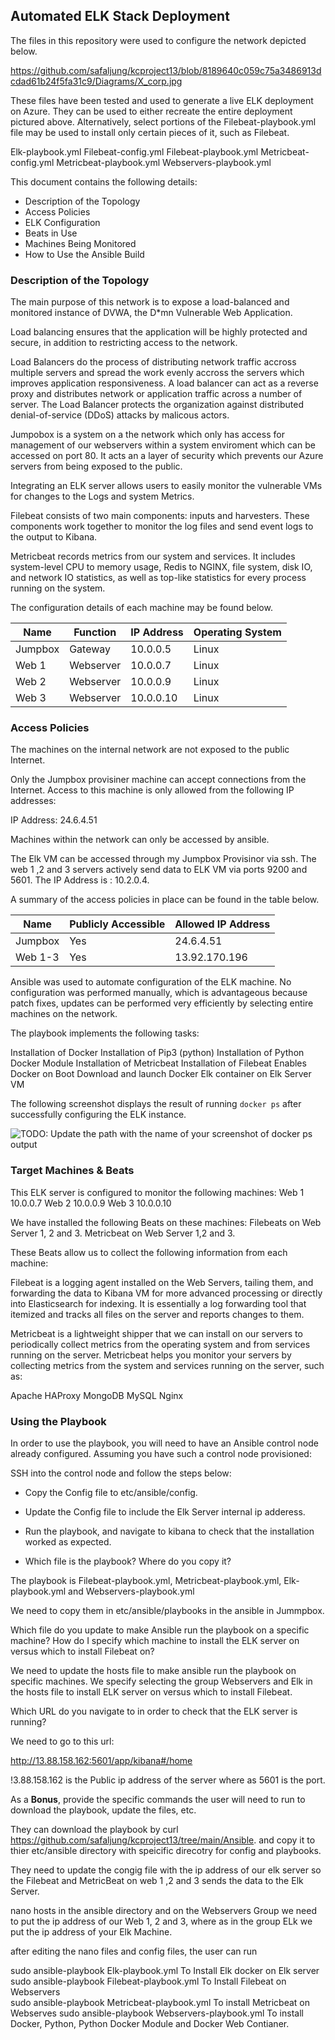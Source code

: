 ## Automated ELK Stack Deployment

The files in this repository were used to configure the network depicted below.

https://github.com/safaljung/kcproject13/blob/8189640c059c75a3486913dcdad61b24f5fa31c9/Diagrams/X_corp.jpg

These files have been tested and used to generate a live ELK deployment on Azure. They can be used to either recreate the entire deployment pictured above. Alternatively, select portions of the Filebeat-playbook.yml file may be used to install only certain pieces of it, such as Filebeat.

Elk-playbook.yml
Filebeat-config.yml
Filebeat-playbook.yml
Metricbeat-config.yml
Metricbeat-playbook.yml
Webservers-playbook.yml



This document contains the following details:
- Description of the Topology 
- Access Policies
- ELK Configuration
- Beats in Use
- Machines Being Monitored
- How to Use the Ansible Build


### Description of the Topology

The main purpose of this network is to expose a load-balanced and monitored instance of DVWA, the D*mn Vulnerable Web Application.

Load balancing ensures that the application will be highly protected and secure, in addition to restricting access to the network.

Load Balancers do the process of distributing network traffic accross multiple servers and spread the work evenly accross the servers which improves application responsiveness. A load balancer can act as a reverse proxy and distributes network or application traffic across a number of server. The Load Balancer protects the organization against distributed denial-of-service (DDoS) attacks by malicous actors. 

Jumpobox is a system on a the network which only has access for management of our webservers within a system enviroment which can be accessed on port 80. It acts an a layer of security which prevents our Azure servers from being exposed to the public.

Integrating an ELK server allows users to easily monitor the vulnerable VMs for changes to the Logs and system Metrics.

Filebeat consists of two main components: inputs and harvesters. These components work together to monitor the log files and send event logs to the output to Kibana.

Metricbeat records metrics from our system and services. It includes system-level CPU to memory usage, Redis to NGINX, file system, disk IO, and network IO statistics, as well as top-like statistics for every process running on the system.

The configuration details of each machine may be found below.

| Name    | Function  | IP Address | Operating System |
|---------|-----------|------------|------------------|
| Jumpbox | Gateway   | 10.0.0.5   | Linux            |
| Web 1   | Webserver | 10.0.0.7   | Linux            |
| Web 2   | Webserver | 10.0.0.9   | Linux            |
| Web 3   | Webserver | 10.0.0.10  | Linux            |

### Access Policies

The machines on the internal network are not exposed to the public Internet. 

Only the Jumpbox provisiner machine can accept connections from the Internet. Access to this machine is only allowed from the following IP addresses:

IP Address: 24.6.4.51

Machines within the network can only be accessed by ansible.

The Elk VM can be accessed through my Jumpbox Provisinor via ssh. The web 1 ,2 and 3 servers actively send data to ELK VM via ports 9200 and 5601. The IP Address is : 10.2.0.4.

A summary of the access policies in place can be found in the table below.

| Name    | Publicly Accessible | Allowed IP Address |
|---------|---------------------|--------------------|
| Jumpbox | Yes                 | 24.6.4.51          |
| Web 1-3 | Yes                 | 13.92.170.196      |


Ansible was used to automate configuration of the ELK machine. No configuration was performed manually, which is advantageous because patch fixes, updates can be performed very efficiently by selecting entire machines on the network.


The playbook implements the following tasks:

Installation of Docker
Installation of Pip3 (python)
Installation of Python Docker Module
Installation of Metricbeat
Installation of Filebeat
Enables Docker on Boot
Download and launch Docker Elk container on Elk Server VM

The following screenshot displays the result of running `docker ps` after successfully configuring the ELK instance.

![TODO: Update the path with the name of your screenshot of docker ps output](Images/docker_ps_output.png)

### Target Machines & Beats
This ELK server is configured to monitor the following machines:
Web 1 10.0.0.7
Web 2 10.0.0.9
Web 3 10.0.0.10

We have installed the following Beats on these machines:
 Filebeats on Web Server 1, 2 and 3. Metricbeat on Web Server 1,2 and 3.

These Beats allow us to collect the following information from each machine:

Filebeat is a logging agent installed on the  Web Servers, tailing them, and forwarding the data to Kibana VM for more advanced processing or directly into Elasticsearch for indexing. It is essentially a log forwarding tool that itemized and tracks all files on the server and reports changes to them.

Metricbeat is a lightweight shipper that we can install on our servers to periodically collect metrics from the operating system and from services running on the server. Metricbeat helps you monitor your servers by collecting metrics from the system and services running on the server, such as:

Apache
HAProxy
MongoDB
MySQL
Nginx




### Using the Playbook
In order to use the playbook, you will need to have an Ansible control node already configured. Assuming you have such a control node provisioned: 

SSH into the control node and follow the steps below:
- Copy the Config file to etc/ansible/config.
- Update the Config file to include the Elk Server internal ip adderess. 
- Run the playbook, and navigate to kibana to check that the installation worked as expected.


- Which file is the playbook? Where do you copy it?

The playbook is Filebeat-playbook.yml, Metricbeat-playbook.yml, Elk-playbook.yml and Webservers-playbook.yml
 
 We need to copy them in etc/ansible/playbooks in the ansible in Jummpbox.
 
Which file do you update to make Ansible run the playbook on a specific machine? How do I specify which machine to install the ELK server on versus which to install Filebeat on?

We need to update the hosts file to make ansible run the playbook on specific machines. We specify selecting the group Webservers and Elk in the hosts file to install ELK server on versus which to install Filebeat.


Which URL do you navigate to in order to check that the ELK server is running?

We need to go to this url:

http://13.88.158.162:5601/app/kibana#/home

!3.88.158.162 is the Public ip address of the server where as 5601 is the port.


As a **Bonus**, provide the specific commands the user will need to run to download the playbook, update the files, etc.




They can download the playbook by 
curl  https://github.com/safaljung/kcproject13/tree/main/Ansible. and copy it to thier etc/ansible directory with speicific direcotry for config and playbooks. 

They need to update the congig file with the ip address of our elk server so the Filebeat and MetricBeat on web 1 ,2 and 3 sends the data to the Elk Server.

nano hosts in the ansible directory and on the Webservers Group we need to put the ip address of our Web 1, 2 and 3, where as in the group ELk we put the ip address of your Elk Machine.

after editing the nano files and config files, the user can run 

sudo ansible-playbook Elk-playbook.yml To Install Elk docker on Elk server
sudo ansible-playbook Filebeat-playbook.yml To Install Filebeat on Webservers  
sudo ansible-playbook Metricbeat-playbook.yml To install Metricbeat on Webserves
sudo ansible-playbook Webservers-playbook.yml To install Docker, Python,  Python Docker Module and Docker Web Contianer.
